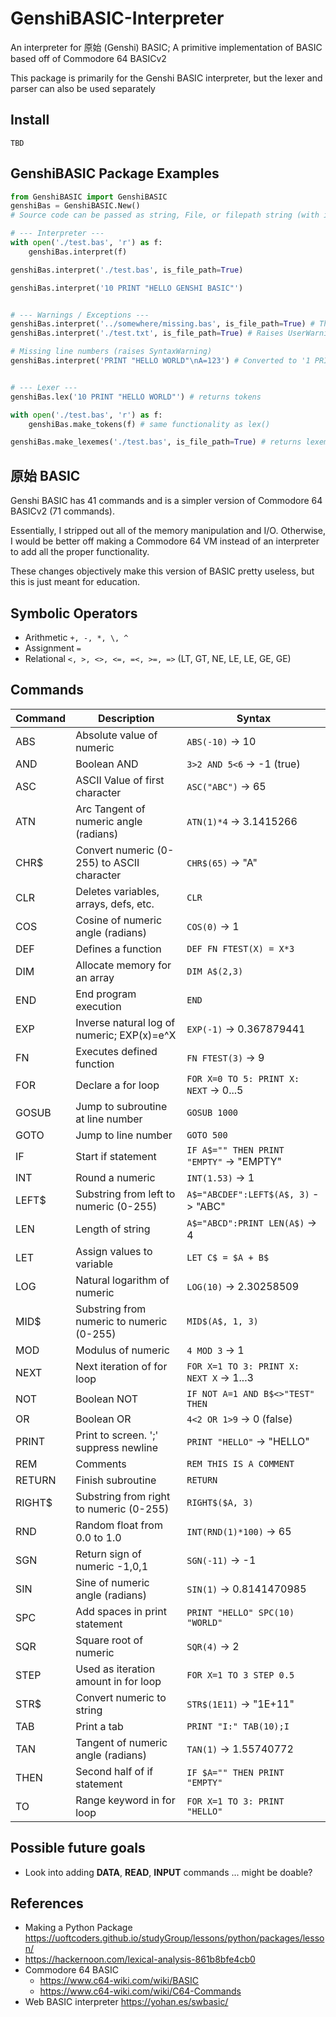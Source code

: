 # GenshiBASIC-Interpreter

An interpreter for 原始 (Genshi) BASIC; A primitive implementation of BASIC based off of Commodore 64 BASICv2

This package is primarily for the Genshi BASIC interpreter, but the lexer and parser can also be used separately


## Install
```TBD```


## GenshiBASIC Package Examples
```python
from GenshiBASIC import GenshiBASIC
genshiBas = GenshiBASIC.New()
# Source code can be passed as string, File, or filepath string (with is_file_path=True)

# --- Interpreter ---
with open('./test.bas', 'r') as f:
    genshiBas.interpret(f)

genshiBas.interpret('./test.bas', is_file_path=True)

genshiBas.interpret('10 PRINT "HELLO GENSHI BASIC"')


# --- Warnings / Exceptions ---
genshiBas.interpret('../somewhere/missing.bas', is_file_path=True) # Throws FileNotFound exception
genshiBas.interpret('./test.txt', is_file_path=True) # Raises UserWarning for file extension

# Missing line numbers (raises SyntaxWarning)
genshiBas.interpret('PRINT "HELLO WORLD"\nA=123') # Converted to '1 PRINT "HELLO WORLD"\n2 A=123


# --- Lexer ---
genshiBas.lex('10 PRINT "HELLO WORLD"') # returns tokens

with open('./test.bas', 'r') as f:
    genshiBas.make_tokens(f) # same functionality as lex()

genshiBas.make_lexemes('./test.bas', is_file_path=True) # returns lexemes

```


## 原始 BASIC
Genshi BASIC has 41 commands and is a simpler version of Commodore 64 BASICv2 (71 commands).

Essentially, I stripped out all of the memory manipulation and I/O. Otherwise, 
I would be better off making a Commodore 64 VM instead of an interpreter to add all the proper functionality.

These changes objectively make this version of BASIC pretty useless, but this is just meant for education.


## Symbolic Operators
* Arithmetic ```+, -, *, \, ^```
* Assignment ```=```
* Relational ```<, >, <>, <=, =<, >=, =>``` (LT, GT, NE, LE, LE, GE, GE)


## Commands

| Command | Description                                | Syntax                                       |
| ------- | ------------------------------------------ | -------------------------------------------- |
| ABS     | Absolute value of numeric                  | ```ABS(-10)``` -> 10                         |
| AND     | Boolean AND                                | ```3>2 AND 5<6``` -> -1 (true)               |
| ASC     | ASCII Value of first character             | ```ASC("ABC")``` -> 65                       |
| ATN     | Arc Tangent of numeric angle (radians)     | ```ATN(1)*4``` -> 3.1415266                  |
| CHR$    | Convert numeric (0-255) to ASCII character | ```CHR$(65)``` -> "A"                        |
| CLR     | Deletes variables, arrays, defs, etc.      | ```CLR```                                    |
| COS     | Cosine of numeric angle (radians)          | ```COS(0)``` -> 1                            |
| DEF     | Defines a function                         | ```DEF FN FTEST(X) = X*3```                  |
| DIM     | Allocate memory for an array               | ```DIM A$(2,3)```                            |
| END     | End program execution                      | ```END```                                    |
| EXP     | Inverse natural log of numeric; EXP(x)=e^X | ```EXP(-1)``` -> 0.367879441                 |
| FN      | Executes defined function                  | ```FN FTEST(3)``` -> 9                       |
| FOR     | Declare a for loop                         | ```FOR X=0 TO 5: PRINT X: NEXT``` -> 0...5   |
| GOSUB   | Jump to subroutine at line number          | ```GOSUB 1000```                             |
| GOTO    | Jump to line number                        | ```GOTO 500```                               |
| IF      | Start if statement                         | ```IF A$="" THEN PRINT "EMPTY"``` -> "EMPTY" |
| INT     | Round a numeric                            | ```INT(1.53)``` -> 1                         |
| LEFT$   | Substring from left to numeric (0-255)     | ```A$="ABCDEF":LEFT$(A$, 3)``` -> "ABC"      |
| LEN     | Length of string                           | ```A$="ABCD":PRINT LEN(A$)``` -> 4           |
| LET     | Assign values to variable                  | ```LET C$ = $A + B$```                       |
| LOG     | Natural logarithm of numeric               | ```LOG(10)``` -> 2.30258509                  |
| MID$    | Substring from numeric to numeric (0-255)  | ```MID$(A$, 1, 3)```                         |
| MOD     | Modulus of numeric                         | ```4 MOD 3``` -> 1                           |
| NEXT    | Next iteration of for loop                 | ```FOR X=1 TO 3: PRINT X: NEXT X``` -> 1...3 |
| NOT     | Boolean NOT                                | ```IF NOT A=1 AND B$<>"TEST" THEN ```        |
| OR      | Boolean OR                                 | ```4<2 OR 1>9``` -> 0 (false)                |
| PRINT   | Print to screen. ';' suppress newline      | ```PRINT "HELLO"``` -> "HELLO"               |
| REM     | Comments                                   | ```REM THIS IS A COMMENT```                  |
| RETURN  | Finish subroutine                          | ```RETURN```                                 |
| RIGHT$  | Substring from right to numeric (0-255)    | ```RIGHT$($A, 3)```                          |
| RND     | Random float from 0.0 to 1.0               | ```INT(RND(1)*100)``` -> 65                  |
| SGN     | Return sign of numeric -1,0,1              | ```SGN(-11)``` -> -1                         |
| SIN     | Sine of numeric angle (radians)            | ```SIN(1)``` -> 0.8141470985                 |
| SPC     | Add spaces in print statement              | ```PRINT "HELLO" SPC(10) "WORLD"```          |
| SQR     | Square root of numeric                     | ```SQR(4)``` -> 2                            |
| STEP    | Used as iteration amount in for loop       | ```FOR X=1 TO 3 STEP 0.5```                  |
| STR$    | Convert numeric to string                  | ```STR$(1E11)``` -> "1E+11"                  |
| TAB     | Print a tab                                | ```PRINT "I:" TAB(10);I```                   |
| TAN     | Tangent of numeric angle (radians)         | ```TAN(1)``` -> 1.55740772                   |
| THEN    | Second half of if statement                | ```IF $A="" THEN PRINT "EMPTY"```            |
| TO      | Range keyword in for loop                  | ```FOR X=1 TO 3: PRINT "HELLO"```            |


## Possible future goals
* Look into adding **DATA**, **READ**, **INPUT** commands ... might be doable?


## References
* Making a Python Package https://uoftcoders.github.io/studyGroup/lessons/python/packages/lesson/
* https://hackernoon.com/lexical-analysis-861b8bfe4cb0
* Commodore 64 BASIC 
  * https://www.c64-wiki.com/wiki/BASIC
  * https://www.c64-wiki.com/wiki/C64-Commands
* Web BASIC interpreter https://yohan.es/swbasic/

